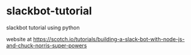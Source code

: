 # slackbot-tutorial
slackbot tutorial using python

website at https://scotch.io/tutorials/building-a-slack-bot-with-node-js-and-chuck-norris-super-powers
